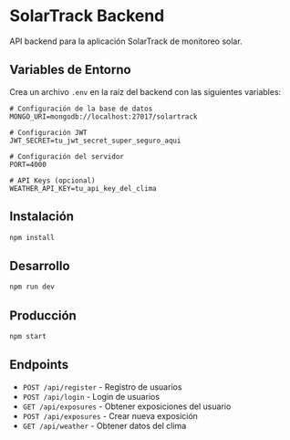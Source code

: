 # SolarTrack Backend

API backend para la aplicación SolarTrack de monitoreo solar.

## Variables de Entorno

Crea un archivo `.env` en la raíz del backend con las siguientes variables:

```env
# Configuración de la base de datos
MONGO_URI=mongodb://localhost:27017/solartrack

# Configuración JWT
JWT_SECRET=tu_jwt_secret_super_seguro_aqui

# Configuración del servidor
PORT=4000

# API Keys (opcional)
WEATHER_API_KEY=tu_api_key_del_clima
```

## Instalación

```bash
npm install
```

## Desarrollo

```bash
npm run dev
```

## Producción

```bash
npm start
```

## Endpoints

- `POST /api/register` - Registro de usuarios
- `POST /api/login` - Login de usuarios
- `GET /api/exposures` - Obtener exposiciones del usuario
- `POST /api/exposures` - Crear nueva exposición
- `GET /api/weather` - Obtener datos del clima 